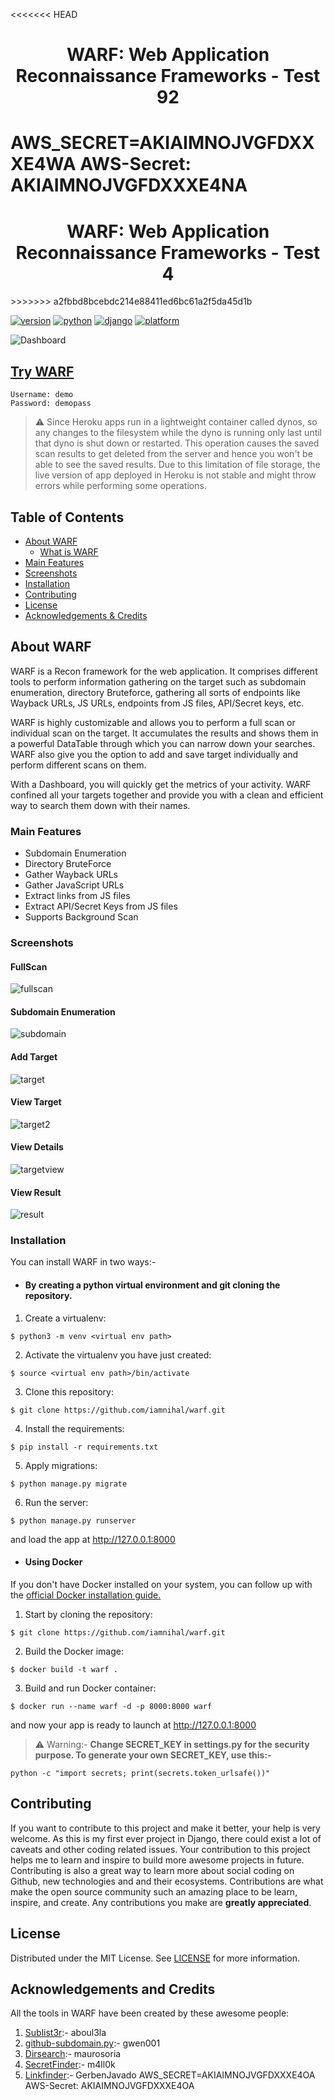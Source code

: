 <<<<<<< HEAD
<h1 align="center">WARF: Web Application Reconnaissance Frameworks - Test 92</h1>

AWS_SECRET=AKIAIMNOJVGFDXXXE4WA AWS-Secret: AKIAIMNOJVGFDXXXE4NA
=======
<h1 align="center">WARF: Web Application Reconnaissance Frameworks - Test 4</h1>
>>>>>>> a2fbbd8bcebdc214e88411ed6bc61a2f5da45d1b

[![version](https://img.shields.io/badge/version-1.0-red)](https://www.github.com/iamnihal/warf)
[![python](https://img.shields.io/badge/python-3.8.1-blue.svg?logo=python&labelColor=yellow)](https://www.python.org/downloads/)
[![django](https://img.shields.io/badge/django-3.1.7-blue.svg?logo=django&labelColor=grey)](https://www.python.org/downloads/)
[![platform](https://img.shields.io/badge/platform-osx%2Flinux%2Fwindows-green.svg)](https://github.com/iamnihal/warf/)
  <br />

![Dashboard](https://user-images.githubusercontent.com/37813784/128590378-c8e84910-7bf9-4356-9b0b-6aa8931bb276.JPG)

## [Try WARF](https://warfdjango.herokuapp.com)
```
Username: demo
Password: demopass
```

> :warning: Since Heroku apps run in a lightweight container called dynos, so any changes to the filesystem while the dyno is running only last until that dyno is shut down or restarted. This operation causes the saved scan results to get deleted from the server and hence you won't be able to see the saved results. Due to this limitation of file storage, the live version of app deployed in Heroku is not stable and might throw errors while performing some operations.

## Table of Contents

* [About WARF](#about-warf)
    * [What is WARF](#about-warf)
* [Main Features](#main-features)
* [Screenshots](#screenshots)
* [Installation](#installation)
* [Contributing](#contributing)
* [License](#license)
* [Acknowledgements & Credits](#acknowledgements-and-credits)

## About WARF
<p>WARF is a Recon framework for the web application. It comprises different tools to perform information gathering on the target such as subdomain enumeration, directory Bruteforce, gathering all sorts of endpoints like Wayback URLs, JS URLs, endpoints from JS files, API/Secret keys, etc.</p>
<p>WARF is highly customizable and allows you to perform a full scan or individual scan on the target. It accumulates the results and shows them in a powerful DataTable through which you can narrow down your searches. WARF also give you the option to add and save target individually and perform different scans on them. </p>
<p>With a Dashboard, you will quickly get the metrics of your activity. WARF confined all your targets together and provide you with a clean and efficient way to search them down with their names.</p>

### Main Features
- Subdomain Enumeration
- Directory BruteForce
- Gather Wayback URLs
- Gather JavaScript URLs
- Extract links from JS files
- Extract API/Secret Keys from JS files
- Supports Background Scan

### Screenshots

#### FullScan
![fullscan](https://user-images.githubusercontent.com/37813784/128592964-ecb70439-d2a4-42bb-a952-e9b23ac95b50.JPG)

#### Subdomain Enumeration
![subdomain](https://user-images.githubusercontent.com/37813784/128593177-59cf5d7a-a68b-4d99-82fa-1275407e01f0.JPG)

#### Add Target
![target](https://user-images.githubusercontent.com/37813784/128593013-b5097bb1-af36-45d1-93d9-77a8a1a1c23a.JPG)

#### View Target
![target2](https://user-images.githubusercontent.com/37813784/128593023-06cf3709-4008-4b88-b450-d8afad810444.JPG)

#### View Details
![targetview](https://user-images.githubusercontent.com/37813784/128593119-2c93d433-914a-4bb0-ab35-dfb10da5dff9.JPG)

#### View Result
![result](https://user-images.githubusercontent.com/37813784/128593030-6c431f13-8d6f-4ecb-8f4d-17fef24b9039.JPG)


### Installation
You can install WARF in two ways:-
 - #### By creating a python virtual environment and git cloning the repository.

1) Create a virtualenv:
```
$ python3 -m venv <virtual env path>
```
2) Activate the virtualenv you have just created:
```
$ source <virtual env path>/bin/activate
```
3) Clone this repository:
```
$ git clone https://github.com/iamnihal/warf.git
````
4) Install the requirements:
```
$ pip install -r requirements.txt
```
5) Apply migrations:
```
$ python manage.py migrate
```
6) Run the server:
```
$ python manage.py runserver
```

and load the app at http://127.0.0.1:8000

- #### Using Docker

If you don't have Docker installed on your system, you can follow up with the [official Docker installation guide.](https://docs.docker.com/get-docker/)
1) Start by cloning the repository:
```
$ git clone https://github.com/iamnihal/warf.git
```
2) Build the Docker image:
```
$ docker build -t warf .
```
3) Build and run Docker container:
```
$ docker run --name warf -d -p 8000:8000 warf
```
and now your app is ready to launch at http://127.0.0.1:8000

> :warning: Warning:-  **Change SECRET_KEY in settings.py for the security purpose. To generate your own SECRET_KEY, use this:-**
```
python -c "import secrets; print(secrets.token_urlsafe())"
```
 
<!-- CONTRIBUTING -->
## Contributing

If you want to contribute to this project and make it better, your help is very welcome. As this is my first ever project in Django, there could exist a lot of caveats and other coding related issues. Your contribution to this project helps me to learn and inspire to build more awesome projects in future. Contributing is also a great way to learn more about social coding on Github, new technologies and and their ecosystems. Contributions are what make the open source community such an amazing place to be learn, inspire, and create. Any contributions you make are **greatly appreciated**.

<!-- LICENSE -->
## License

Distributed under the MIT License. See [LICENSE](LICENSE) for more information.

<!-- ACKNOWLEDGEMENTS -->
## Acknowledgements and Credits
All the tools in WARF have been created by these awesome people:
1) [Sublist3r](https://github.com/aboul3la/Sublist3r):- aboul3la 
2) [github-subdomain.py](https://github.com/gwen001/github-search/blob/master/github-subdomains.py):- gwen001
3) [Dirsearch](https://github.com/maurosoria/dirsearch):- maurosoria 
4) [SecretFinder](https://github.com/m4ll0k/SecretFinder):- m4ll0k 
5) [Linkfinder](https://github.com/GerbenJavado/LinkFinder):- GerbenJavado 
AWS_SECRET=AKIAIMNOJVGFDXXXE4OA
AWS-Secret: AKIAIMNOJVGFDXXXE4OA
